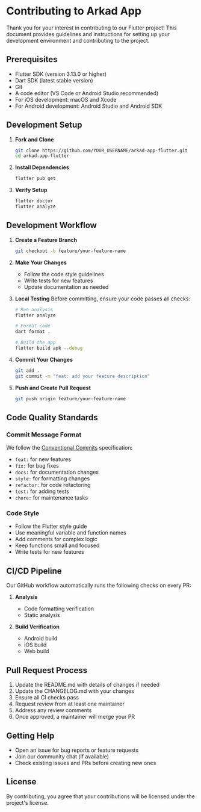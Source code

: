 # Contributing to Arkad App

Thank you for your interest in contributing to our Flutter project! This document provides guidelines and instructions for setting up your development environment and contributing to the project.

## Prerequisites

- Flutter SDK (version 3.13.0 or higher)
- Dart SDK (latest stable version)
- Git
- A code editor (VS Code or Android Studio recommended)
- For iOS development: macOS and Xcode
- For Android development: Android Studio and Android SDK

## Development Setup

1. **Fork and Clone**

   ```bash
   git clone https://github.com/YOUR_USERNAME/arkad-app-flutter.git
   cd arkad-app-flutter
   ```

2. **Install Dependencies**

   ```bash
   flutter pub get
   ```

3. **Verify Setup**
   ```bash
   flutter doctor
   flutter analyze
   ```

## Development Workflow

1. **Create a Feature Branch**

   ```bash
   git checkout -b feature/your-feature-name
   ```

2. **Make Your Changes**

   - Follow the code style guidelines
   - Write tests for new features
   - Update documentation as needed

3. **Local Testing**
   Before committing, ensure your code passes all checks:

   ```bash
   # Run analysis
   flutter analyze

   # Format code
   dart format .

   # Build the app
   flutter build apk --debug
   ```

4. **Commit Your Changes**

   ```bash
   git add .
   git commit -m "feat: add your feature description"
   ```

5. **Push and Create Pull Request**
   ```bash
   git push origin feature/your-feature-name
   ```

## Code Quality Standards

### Commit Message Format

We follow the [Conventional Commits](https://www.conventionalcommits.org/) specification:

- `feat:` for new features
- `fix:` for bug fixes
- `docs:` for documentation changes
- `style:` for formatting changes
- `refactor:` for code refactoring
- `test:` for adding tests
- `chore:` for maintenance tasks

### Code Style

- Follow the Flutter style guide
- Use meaningful variable and function names
- Add comments for complex logic
- Keep functions small and focused
- Write tests for new features

## CI/CD Pipeline

Our GitHub workflow automatically runs the following checks on every PR:

1. **Analysis**

   - Code formatting verification
   - Static analysis

2. **Build Verification**
   - Android build
   - iOS build
   - Web build

## Pull Request Process

1. Update the README.md with details of changes if needed
2. Update the CHANGELOG.md with your changes
3. Ensure all CI checks pass
4. Request review from at least one maintainer
5. Address any review comments
6. Once approved, a maintainer will merge your PR

## Getting Help

- Open an issue for bug reports or feature requests
- Join our community chat (if available)
- Check existing issues and PRs before creating new ones

## License

By contributing, you agree that your contributions will be licensed under the project's license.
